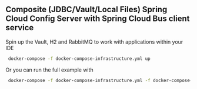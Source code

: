 ## Composite (JDBC/Vault/Local Files) Spring Cloud Config Server with Spring Cloud Bus client service
Spin up the Vault, H2 and RabbitMQ to work with applications within your IDE
```bash
 docker-compose -f docker-compose-infrastructure.yml up
```

Or you can run the full example with 

```bash
 docker-compose -f docker-compose-infrastructure.yml -f docker-compose-full.yml up
```